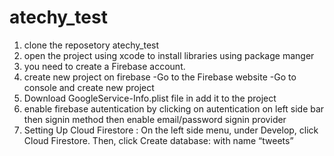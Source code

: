 # atechy_test

1) clone the reposetory atechy_test
2) open the project using xcode to install libraries using package manger
3) you need to create a Firebase account.
4) create new project on firebase
  -Go to the Firebase website
  -Go to console and create new project 
5) Download GoogleService-Info.plist file in add it to the project
6) enable firebase autentication by clicking on autentication on left side bar then signin method then enable email/password signin provider 
7) Setting Up Cloud Firestore :
On the left side menu, under Develop, click Cloud Firestore. Then, click Create database: with name “tweets”
